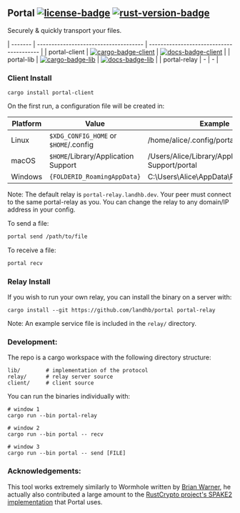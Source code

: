 
## Portal  [![license-badge][]][license] [![rust-version-badge][]][rust-version]

Securely & quickly transport your files.

| ------- | ------------------------------------- | ---------------------------------------- |
| portal-client   | [![cargo-badge-client][]][cargo-client]  | [![docs-badge-client][]][docs-client]                  |
| portal-lib   | [![cargo-badge-lib][]][cargo-lib]  | [![docs-badge-lib][]][docs-lib]                  |
| portal-relay | -        | -         |

### Client Install

```
cargo install portal-client
```

On the first run, a configuration file will be created in:

|Platform | Value                                 | Example                                  |
| ------- | ------------------------------------- | ---------------------------------------- |
| Linux   | `$XDG_CONFIG_HOME` or `$HOME`/.config | /home/alice/.config/portal                     |
| macOS   | `$HOME`/Library/Application Support   | /Users/Alice/Library/Application Support/portal |
| Windows | `{FOLDERID_RoamingAppData}`           | C:\Users\Alice\AppData\Roaming\portal           |


Note: The default relay is `portal-relay.landhb.dev`. Your peer must connect to the same portal-relay as you. You can change the relay to any domain/IP address in your config.


To send a file: 

```bash
portal send /path/to/file
```

To receive a file:

```bash
portal recv
```


### Relay Install

If you wish to run your own relay, you can install the binary on a server with:

```
cargo install --git https://github.com/landhb/portal portal-relay
```

Note: An example service file is included in the `relay/` directory.

### Development:

The repo is a cargo workspace with the following directory structure:

```
lib/        # implementation of the protocol
relay/      # relay server source
client/     # client source
```

You can run the binaries individually with:

```
# window 1
cargo run --bin portal-relay

# window 2
cargo run --bin portal -- recv

# window 3
cargo run --bin portal -- send [FILE]
```

### Acknowledgements:

This tool works extremely similarly to Wormhole written by [Brian Warner](https://github.com/warner), he actually also contributed a large amount to the [RustCrypto project's SPAKE2 implementation](https://github.com/RustCrypto/PAKEs/tree/master/spake2) that Portal uses. 


[//]: # (badges)
[license-badge]: https://img.shields.io/badge/license-MIT/Apache--2.0-lightgray.svg?style=flat-square
[license]: #license
[rust-version-badge]: https://img.shields.io/badge/rust-latest%20stable-blue.svg?style=flat-square
[rust-version]: #rust-version-policy

[cargo-badge-client]: https://img.shields.io/crates/v/portal-client.svg?style=flat-square
[cargo-client]: https://crates.io/crates/portal-client
[cargo-badge-lib]: https://img.shields.io/crates/v/portal-lib.svg?style=flat-square
[cargo-lib]: https://crates.io/crates/portal-lib

[docs-badge-client]: https://docs.rs/portal-client/badge.svg?style=flat-square
[docs-client]: https://docs.rs/portal-client
[docs-badge-lib]: https://docs.rs/portal-lib/badge.svg?style=flat-square
[docs-lib]: https://docs.rs/portal-lib